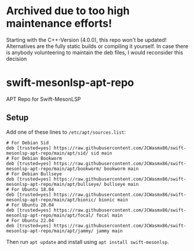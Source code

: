 # Archived due to too high maintenance efforts!

Starting with the C++-Version (4.0.0), this repo won't be updated! Alternatives are the fully static builds or compiling it yourself. In case there is anybody volunteering to maintain
the deb files, I would reconsider this decision

# swift-mesonlsp-apt-repo
APT Repo for Swift-MesonLSP
## Setup
Add one of these lines to `/etc/apt/sources.list`:
```
# For Debian Sid
deb [trusted=yes] https://raw.githubusercontent.com/JCWasmx86/swift-mesonlsp-apt-repo/main/apt/sid/ sid main
# For Debian Bookworm
deb [trusted=yes] https://raw.githubusercontent.com/JCWasmx86/swift-mesonlsp-apt-repo/main/apt/bookworm/ bookworm main
# For Debian Bullseye
deb [trusted=yes] https://raw.githubusercontent.com/JCWasmx86/swift-mesonlsp-apt-repo/main/apt/bullseye/ bullseye main
# For Ubuntu 18.04
deb [trusted=yes] https://raw.githubusercontent.com/JCWasmx86/swift-mesonlsp-apt-repo/main/apt/bionic/ bionic main
# For Ubuntu 20.04
deb [trusted=yes] https://raw.githubusercontent.com/JCWasmx86/swift-mesonlsp-apt-repo/main/apt/focal/ focal main
# For Ubuntu 22.04
deb [trusted=yes] https://raw.githubusercontent.com/JCWasmx86/swift-mesonlsp-apt-repo/main/apt/jammy/ jammy main
```
Then run `apt update` and install using `apt install swift-mesonlsp`.
